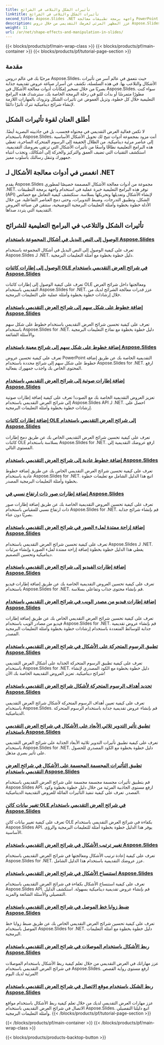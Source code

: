 ```yaml
---
title: تأثيرات الشكل والتلاعب في الشرائح
linktitle: تأثيرات الشكل والتلاعب في الشرائح
second_title: Aspose.Slides .NET واجهة برمجة تطبيقات معالجة PowerPoint
description: عزز المظهر المرئي لعرضك التقديمي من خلال دروس Aspose.Slides حول تأثيرات الشكل والتلاعب به. تعرف على كيفية إنشاء شرائح مذهلة باستخدام تأثيرات الأشكال والرسوم المتحركة والمزيد.
weight: 11
url: /ar/net/shape-effects-and-manipulation-in-slides/
---
```


{{< blocks/products/pf/main-wrap-class >}}
{{< blocks/products/pf/main-container >}}
{{< blocks/products/pf/tutorial-page-section >}}


## مقدمة

مرحبًا بك في عالم دروس Aspose.Slides، حيث نتعمق في عالم آسر من تأثيرات الأشكال والتلاعب بها. في هذه السلسلة، نكشف عن أسرار صياغة عروض تقديمية جذابة بصريًا من خلال تسخير إمكانات أدوات معالجة الأشكال في Aspose.Slides. سواء كنت مطورًا متمرسًا أو بدأت للتو في رحلة البرمجة الخاصة بك، سترشدك هذه البرامج التعليمية خلال كل خطوة، وتزيل الغموض عن تأثيرات الشكل وتزودك بالمهارات اللازمة لإنشاء شرائح ديناميكية تترك تأثيرًا دائمًا.

## أطلق العنان لقوة تأثيرات الشكل

لا تكمن فعالية العرض التقديمي في محتواه فحسب، بل في جاذبيته البصرية أيضًا. باستخدام Aspose.Slides، أنت مزود بمجموعة أدوات تتيح لك تحويل الأشكال الأساسية إلى عناصر مرئية ديناميكية. من الظلال الخفيفة إلى الرسوم المتحركة الساحرة، تغطي هذه البرامج التعليمية نطاقًا واسعًا من تأثيرات الأشكال التي ترتقي بعروضك التقديمية. استكشف التقنيات التي تضيف العمق والتركيز والحركة إلى أشكالك، وتجذب انتباه جمهورك وتنقل رسالتك بأسلوب مميز.

## انغمس في أدوات معالجة الأشكال لـ .NET

يقدم Aspose.Slides مجموعة من أدوات معالجة الأشكال المصممة خصيصًا لمطوري .NET. توفر هذه البرامج التعليمية خبرة عملية في استخدام واجهة برمجة التطبيقات (API) لإنشاء الأشكال وتعديلها وتحريكها بسلاسة. ستكتشف كيفية التعامل مع خصائص الشكل، وتطبيق التدرجات، وضبط التدويرات، وحتى دمج العناصر التفاعلية. من خلال الأدلة خطوة بخطوة وأمثلة التعليمات البرمجية التوضيحية، ستتقن فن صياغة العروض التقديمية التي يتردد صداها.

## تأثيرات الشكل والتلاعب في البرامج التعليمية للشرائح
### [الوصول إلى النص البديل في أشكال المجموعة باستخدام Aspose.Slides](./accessing-alt-text-group-shapes/)
تعرف على كيفية الوصول إلى النص البديل في أشكال المجموعة باستخدام Aspose.Slides لـ .NET. دليل خطوة بخطوة مع أمثلة التعليمات البرمجية.
### [الوصول إلى إطارات كائنات OLE في شرائح العرض التقديمي باستخدام Aspose.Slides](./accessing-ole-object-frames/)
تعرف على كيفية الوصول إلى إطارات كائنات OLE ومعالجتها داخل شرائح العرض التقديمي باستخدام Aspose.Slides for .NET. عزز قدرات معالجة الشرائح لديك من خلال إرشادات خطوة بخطوة وأمثلة عملية على التعليمات البرمجية.
### [إضافة خطوط على شكل سهم إلى شرائح العرض التقديمي باستخدام Aspose.Slides](./adding-arrow-shaped-lines/)
تعرف على كيفية تحسين شرائح العرض التقديمي باستخدام خطوط على شكل سهم باستخدام Aspose.Slides for .NET. دليل خطوة بخطوة مع نماذج التعليمات البرمجية والأسئلة الشائعة.
### [إضافة خطوط على شكل سهم إلى شرائح معينة باستخدام Aspose.Slides](./adding-arrow-lines-to-specific-slides/)
تعرف على كيفية تحسين عروض PowerPoint التقديمية الخاصة بك عن طريق إضافة خطوط على شكل سهم إلى شرائح محددة باستخدام Aspose.Slides for .NET. ارفع المحتوى الخاص بك واجذب جمهورك بفعالية.
### [إضافة إطارات صوتية إلى شرائح العرض التقديمي باستخدام Aspose.Slides](./adding-audio-frames/)
تعزيز العروض التقديمية الخاصة بك مع الصوت! تعرف على كيفية إضافة إطارات صوتية إلى شرائح العرض التقديمي باستخدام Aspose.Slides API لـ .NET. احصل على إرشادات خطوة بخطوة وأمثلة التعليمات البرمجية.
### [إضافة إطارات كائنات OLE إلى شرائح العرض التقديمي باستخدام Aspose.Slides](./adding-ole-object-frames/)
تعرف على كيفية تحسين شرائح العرض التقديمي الخاص بك عن طريق دمج إطارات كائنات OLE بسلاسة باستخدام Aspose.Slides for .NET. ارفع عروضك التقديمية إلى المستوى التالي.
### [إضافة خطوط عادية إلى شرائح العرض التقديمي باستخدام Aspose.Slides](./adding-plain-lines/)
تعرف على كيفية تحسين شرائح العرض التقديمي الخاص بك عن طريق إضافة خطوط عادية باستخدام Aspose.Slides for .NET. اتبع هذا الدليل الشامل مع تعليمات خطوة بخطوة وأمثلة التعليمات البرمجية المصدر.
### [إضافة إطارات صور ذات ارتفاع نسبي في Aspose.Slides](./adding-picture-frames-relative-scale/)
تعرف على كيفية تحسين العروض التقديمية الخاصة بك عن طريق إضافة إطارات صور ذات ارتفاع نسبي للمقياس باستخدام Aspose.Slides for .NET. قم بإنشاء شرائح جذابة بصريًا دون عناء.
### [إضافة إزاحة ممتدة لملء الصور في شرائح العرض التقديمي باستخدام Aspose.Slides](./adding-stretch-offset-image-fill/)
تعرف على كيفية تحسين شرائح العرض التقديمي باستخدام Aspose.Slides لـ .NET. يغطي هذا الدليل خطوة بخطوة إضافة إزاحة ممتدة لملء الصورة وإنشاء مرئيات ديناميكية وتحسين التصميم.
### [إضافة إطارات الفيديو إلى شرائح العرض التقديمي باستخدام Aspose.Slides](./adding-video-frames/)
تعرف على كيفية تحسين العروض التقديمية الخاصة بك عن طريق إضافة إطارات فيديو باستخدام Aspose.Slides for .NET. قم بإنشاء محتوى جذاب وتفاعلي بسلاسة.
### [إضافة إطارات فيديو من مصدر الويب في شرائح العرض التقديمي باستخدام Aspose.Slides](./adding-video-frames-from-web-source/)
تعرف على كيفية تحسين شرائح العرض التقديمي الخاص بك عن طريق إضافة إطارات فيديو من مصادر الويب باستخدام Aspose.Slides for .NET. قم بإنشاء عروض تقديمية جذابة للوسائط المتعددة باستخدام إرشادات خطوة بخطوة وأمثلة التعليمات البرمجية المصدر.
### [تطبيق الرسوم المتحركة على الأشكال في شرائح العرض التقديمي باستخدام Aspose.Slides](./applying-animations-to-shapes/)
تعرف على كيفية تطبيق الرسوم المتحركة الجذابة على أشكال العرض التقديمي باستخدام Aspose.Slides for .NET. دليل خطوة بخطوة مع الكود المصدري لإنشاء شرائح ديناميكية. تعزيز العروض التقديمية الخاصة بك الآن!
### [تحديد أهداف الرسوم المتحركة لأشكال شرائح العرض التقديمي باستخدام Aspose.Slides](./setting-animation-targets-shapes/)
تعرف على كيفية تعيين أهداف الرسوم المتحركة لأشكال شرائح العرض التقديمي باستخدام Aspose.Slides. قم بإنشاء عروض تقديمية جذابة باستخدام الرسوم المتحركة الديناميكية.
### [تطبيق تأثير التدوير ثلاثي الأبعاد على الأشكال في شرائح العرض التقديمي باستخدام Aspose.Slides](./applying-3d-rotation-effect-shapes/)
تعرف على كيفية تطبيق تأثيرات التدوير ثلاثية الأبعاد الجذابة على شرائح العرض التقديمي باستخدام Aspose.Slides for .NET. دليل خطوة بخطوة مع الكود المصدري للحصول على تأثير بصري مذهل.
### [تطبيق التأثيرات المجسمة المجسمة على الأشكال في شرائح العرض التقديمي باستخدام Aspose.Slides](./applying-bevel-effects-shapes/)
قم بتطبيق تأثيرات مجسمة مجسمة مجسمة على شرائح العرض التقديمي باستخدام Aspose.Slides API. ارفع مستوى الجاذبية المرئية من خلال دليل خطوة بخطوة وكود المصدر. تعرف على كيفية تنفيذ التأثيرات المائلة للعروض التقديمية الديناميكية.
### [تغيير بيانات كائن OLE في شرائح العرض التقديمي باستخدام Aspose.Slides](./changing-ole-object-data/)
تعرف على كيفية تغيير بيانات كائن OLE بكفاءة في شرائح العرض التقديمي باستخدام Aspose.Slides API. يوفر هذا الدليل خطوة بخطوة أمثلة للتعليمات البرمجية والرؤى الأساسية.
### [تغيير ترتيب الأشكال في شرائح العرض التقديمي باستخدام Aspose.Slides](./changing-order-shapes/)
تعرف على كيفية إعادة ترتيب الأشكال ومعالجتها في شرائح العرض التقديمي باستخدام Aspose.Slides for .NET. عزز عروضك التقديمية باستخدام هذا الدليل الشامل.
### [استنساخ الأشكال في شرائح العرض التقديمي باستخدام Aspose.Slides](./cloning-shapes/)
تعرف على كيفية استنساخ الأشكال بكفاءة في شرائح العرض التقديمي باستخدام Aspose.Slides API. قم بإنشاء عروض تقديمية ديناميكية بسهولة. استكشف الدليل التفصيلي والأسئلة الشائعة والمزيد.
### [ضبط زوايا خط الموصل في شرائح العرض التقديمي باستخدام Aspose.Slides](./adjusting-connector-line-angles/)
تعرف على كيفية تحسين شرائح العرض التقديمي الخاص بك عن طريق ضبط زوايا خط الموصل باستخدام Aspose.Slides for .NET. دليل خطوة بخطوة مع أمثلة التعليمات البرمجية.
### [ربط الأشكال باستخدام الموصلات في شرائح العرض التقديمي باستخدام Aspose.Slides](./connecting-shapes-using-connectors/)
عزز مهاراتك في العرض التقديمي من خلال تعلم كيفية ربط الأشكال باستخدام الموصلات في شرائح العرض التقديمي باستخدام Aspose.Slides. ارفع مستوى رواية القصص المرئية لديك اليوم!
### [ربط الشكل باستخدام موقع الاتصال في شرائح العرض التقديمي باستخدام Aspose.Slides](./connecting-shape-using-connection-site/)
عزز مهارات العرض التقديمي لديك من خلال تعلم كيفية ربط الأشكال باستخدام مواقع الاتصال في شرائح العرض التقديمي باستخدام Aspose.Slides. اتبع دليلنا التفصيلي وأمثلة التعليمات البرمجية.
{{< /blocks/products/pf/tutorial-page-section >}}

{{< /blocks/products/pf/main-container >}}
{{< /blocks/products/pf/main-wrap-class >}}

{{< blocks/products/products-backtop-button >}}
